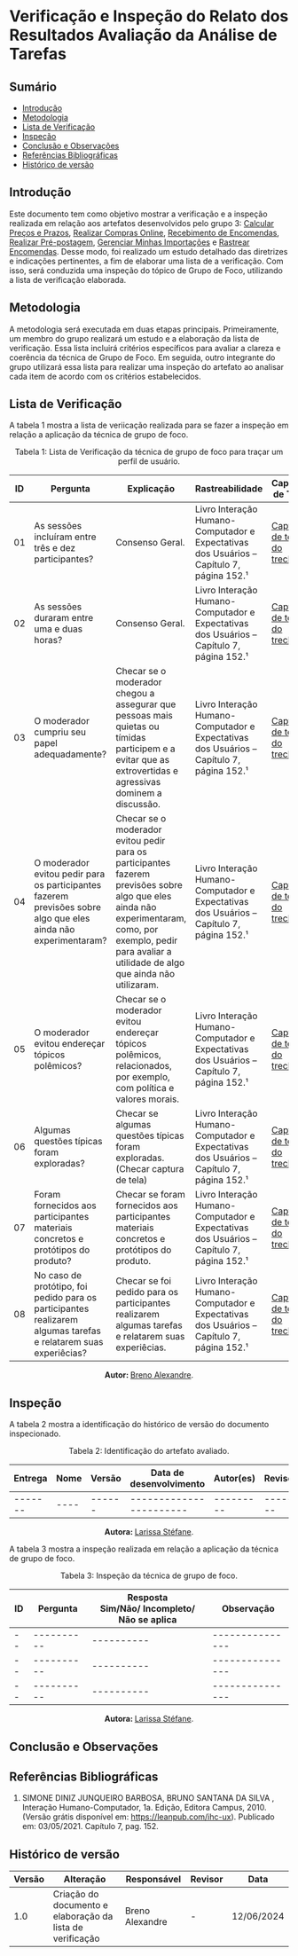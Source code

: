 # Verificação e Inspeção do Relato dos Resultados Avaliação da Análise de Tarefas

## Sumário
* [Introdução](#Introdução)
* [Metodologia](#Metodologia)
* [Lista de Verificação](#Lista-de-Verificação)
* [Inspeção](#Inspeção)
* [Conclusão e Observações](#Conclusão-e-Observações)
* [Referências Bibliográficas](#Referências-Bibliográficas)
* [Histórico de versão](#Histórico-de-versão)


## Introdução

Este documento tem como objetivo mostrar a verificação e a inspeção realizada em relação aos artefatos desenvolvidos pelo grupo 3: [Calcular Preços e Prazos](https://interacao-humano-computador.github.io/2024.1-Correios/design_avaliacao/nivel_1/analise_de_tarefas/relato-resultados/preco-prazos/), [Realizar Compras Online](https://interacao-humano-computador.github.io/2024.1-Correios/design_avaliacao/nivel_1/analise_de_tarefas/relato-resultados/loja-online/), [Recebimento de Encomendas](https://interacao-humano-computador.github.io/2024.1-Correios/design_avaliacao/nivel_1/analise_de_tarefas/relato-resultados/receber-encomenda/), [Realizar Pré-postagem](https://interacao-humano-computador.github.io/2024.1-Correios/design_avaliacao/nivel_1/analise_de_tarefas/relato-resultados/pre-postagem/), [Gerenciar Minhas Importações](https://interacao-humano-computador.github.io/2024.1-Correios/design_avaliacao/nivel_1/analise_de_tarefas/relato-resultados/gerenciar-importacoes/) e [Rastrear Encomendas](https://interacao-humano-computador.github.io/2024.1-Correios/design_avaliacao/nivel_1/analise_de_tarefas/relato-resultados/rastrear-encomendas/).
Desse modo, foi realizado um estudo detalhado das diretrizes e indicações pertinentes, a fim de elaborar uma lista de a verificação. Com isso, será conduzida uma inspeção do tópico de Grupo de Foco, utilizando a lista de verificação elaborada.

## Metodologia

A metodologia será executada em duas etapas principais. Primeiramente, um membro do grupo realizará um estudo e a elaboração da lista de verificação. Essa lista incluirá critérios específicos para avaliar a clareza e coerência da técnica de Grupo de Foco. Em seguida, outro integrante do grupo utilizará essa lista para realizar uma inspeção do artefato ao analisar cada item de acordo com os critérios estabelecidos. 

## Lista de Verificação

A tabela 1 mostra a lista de veriicação realizada para se fazer a inspeção em relação a aplicação da técnica de grupo de foco.

<center>

Tabela 1: Lista de Verificação da técnica de grupo de foco para traçar um perfil de usuário.

| ID |  Pergunta                                    | Explicação                                   | Rastreabilidade | Captura de Tela |
| -- | -------------------------------------------- | -------------------------------------------- | --------------- | --------------- |
| 01 | As sessões incluíram entre três e dez participantes? | Consenso Geral. | Livro Interação Humano-Computador e Expectativas dos Usuários – Capítulo 7, página 152.¹ | [Captura de tela do trecho](/assets/listaVerificacaoGrupoFoco1.jpeg) |
| 02 | As sessões duraram entre uma e duas horas? | Consenso Geral. | Livro Interação Humano-Computador e Expectativas dos Usuários – Capítulo 7, página 152.¹ | [Captura de tela do trecho](/assets/listaVerificacaoGrupoFoco2.jpeg) |
| 03 | O moderador cumpriu seu papel adequadamente? | Checar se o moderador chegou a assegurar que pessoas mais quietas ou tímidas participem e a evitar que as extrovertidas e agressivas dominem a discussão. | Livro Interação Humano-Computador e Expectativas dos Usuários – Capítulo 7, página 152.¹ | [Captura de tela do trecho](/assets/listaVerificacaoGrupoFoco3.jpeg) |
| 04 | O moderador evitou pedir para os participantes fazerem previsões sobre algo que eles ainda não experimentaram? | Checar se o moderador evitou pedir para os participantes fazerem previsões sobre algo que eles ainda não experimentaram, como, por exemplo, pedir para avaliar a utilidade de algo que ainda não utilizaram. | Livro Interação Humano-Computador e Expectativas dos Usuários – Capítulo 7, página 152.¹ | [Captura de tela do trecho](/assets/listaVerificacaoGrupoFoco4.jpeg) |
| 05 | O moderador evitou endereçar tópicos polêmicos? | Checar se o moderador evitou endereçar tópicos polêmicos, relacionados, por exemplo, com política e valores morais. | Livro Interação Humano-Computador e Expectativas dos Usuários – Capítulo 7, página 152.¹ | [Captura de tela do trecho](/assets/listaVerificacaoGrupoFoco5.jpeg) |
| 06 | Algumas questões típicas foram exploradas? | Checar se algumas questões típicas foram exploradas. (Checar captura de tela) | Livro Interação Humano-Computador e Expectativas dos Usuários – Capítulo 7, página 152.¹ | [Captura de tela do trecho](/assets/listaVerificacaoGrupoFoco6.jpeg) |
| 07 | Foram fornecidos aos participantes materiais concretos e protótipos do produto? | Checar se foram fornecidos aos participantes materiais concretos e protótipos do produto. | Livro Interação Humano-Computador e Expectativas dos Usuários – Capítulo 7, página 152.¹ | [Captura de tela do trecho](/assets/listaVerificacaoGrupoFoco7.jpeg) |
| 08 | No caso de protótipo, foi pedido para os participantes realizarem algumas tarefas e relatarem suas experiêcias? | Checar se foi pedido para os participantes realizarem algumas tarefas e relatarem suas experiêcias. | Livro Interação Humano-Computador e Expectativas dos Usuários – Capítulo 7, página 152.¹ | [Captura de tela do trecho](/assets/listaVerificacaoGrupoFoco8.jpeg) |

<b> Autor: </b> <a href="https://github.com/brenoalexandre0">Breno Alexandre</a>.

</center>

## Inspeção

A tabela 2 mostra a identificação do histórico de versão do documento inspecionado.

<center>

Tabela 2: Identificação do artefato avaliado.
 
| Entrega | Nome | Versão | Data de desenvolvimento | Autor(es) | Revisor |
| ------- | ---- | ------ | ----------------------- | --------- | ------- |
| ------- | ---- | ------ | ----------------------- | --------- | ------- |

<b> Autora: </b> <a href="https://github.com/SkywalkerSupreme">Larissa Stéfane</a>.

</center>

A tabela 3 mostra a inspeção realizada em relação a aplicação da técnica de grupo de foco.

<center>

Tabela 3: Inspeção da técnica de grupo de foco.

| ID |  Pergunta | Resposta <br> Sim/Não/ Incompleto/ Não se aplica | Observação | 
| -- | ----------| ---------- | --------------- | 
| -- | ----------| ---------- | --------------- | 
| -- | ----------| ---------- | --------------- | 
| -- | ----------| ---------- | --------------- | 

<b> Autora: </b> <a href="https://github.com/SkywalkerSupreme">Larissa Stéfane</a>.

</center>

## Conclusão e Observações


## Referências Bibliográficas

1. SIMONE DINIZ JUNQUEIRO BARBOSA, BRUNO SANTANA DA SILVA , Interação Humano-Computador, 1a. Edição, Editora Campus, 2010. (Versão grátis disponível em: https://leanpub.com/ihc-ux). Publicado em: 03/05/2021. Capítulo 7, pag. 152.


## Histórico de versão

| Versão | Alteração                                                  | Responsável     | Revisor         | Data       |
| ------ | ---------------------------------------------------------- | --------------- | --------------- | ---------- |
| 1.0    | Criação do documento  e elaboração da lista de verificação | Breno Alexandre | -               | 12/06/2024 |
